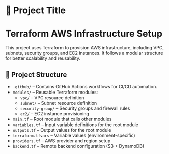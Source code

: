 # 📌 Project Title
# Terraform AWS Infrastructure Setup
This project uses Terraform to provision AWS infrastructure, including VPC, subnets, security groups, and EC2 instances. It follows a modular structure for better scalability and reusability.

## 📁 Project Structure

- `.github/` – Contains GitHub Actions workflows for CI/CD automation.
- `modules/` – Reusable Terraform modules:
  - `vpc/` – VPC resource definition
  - `subnet/` – Subnet resource definition
  - `security-group/` – Security groups and firewall rules
  - `ec2/` – EC2 instance provisioning
- `main.tf` – Root module that calls other modules
- `variables.tf` – Input variable definitions for the root module
- `outputs.tf` – Output values for the root module
- `terraform.tfvars` – Variable values (environment-specific)
- `providers.tf` – AWS provider and region setup
- `backend.tf` – Remote backend configuration (S3 + DynamoDB)


